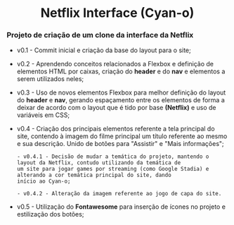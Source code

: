 <h1 align="center">Netflix Interface (Cyan-o)</h1>

<h3>Projeto de criação de um clone da interface da Netflix</h3>

- v0.1 - Commit inicial e criação da base do layout para o site;
      
- v0.2 - Aprendendo conceitos relacionados a Flexbox e definição de elementos HTML por caixas, 
criação do **header** e do **nav** e elementos a serem utilizados neles;
      
- v0.3 - Uso de novos elementos Flexbox para melhor definição do layout do **header** e **nav**, gerando espaçamento entre
os elementos de forma a deixar de acordo com o layout que é tido por base **(Netflix)** e uso de variáveis em CSS;
      
- v0.4 - Criação dos principais elementos referente a tela principal do site, contendo à imagem do filme principal
um título referente ao mesmo e sua descrição. Unido de botões para "Assistir" e "Mais informações";
      
      - v0.4.1 - Decisão de mudar a temática do projeto, mantendo o layout da Netflix, contudo utilizando da temática de
      um site para jogar games por streaming (como Google Stadia) e alterando a cor temática principal do site, dando
      início ao Cyan-o;

      - v0.4.2 - Alteração da imagem referente ao jogo de capa do site.

- v0.5 - Utilização do **Fontawesome** para inserção de ícones no projeto e estilização dos botões;

